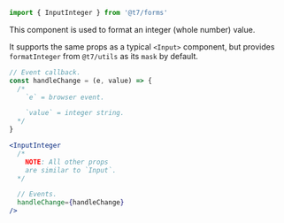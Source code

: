 ```js
import { InputInteger } from '@t7/forms'
```

This component is used to format an integer (whole number) value.

It supports the same props as a typical `<Input>` component, but provides `formatInteger` from `@t7/utils` as its `mask` by default.

```js
// Event callback.
const handleChange = (e, value) => {
  /*
    `e` = browser event.

    `value` = integer string.
  */
}
```

```jsx
<InputInteger
  /*
    NOTE: All other props
    are similar to `Input`.
  */

  // Events.
  handleChange={handleChange}
/>
```
